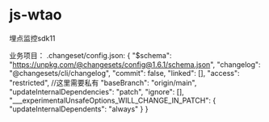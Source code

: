 # js-wtao
埋点监控sdk11


业务项目：
.changeset/config.json:
{
  "$schema": "https://unpkg.com/@changesets/config@1.6.1/schema.json",
  "changelog": "@changesets/cli/changelog",
  "commit": false,
  "linked": [],
  "access": "restricted",  //这里需要私有
  "baseBranch": "origin/main",
  "updateInternalDependencies": "patch",
  "ignore": [],
  "___experimentalUnsafeOptions_WILL_CHANGE_IN_PATCH": {
    "updateInternalDependents": "always"
  }
}
